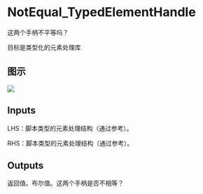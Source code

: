 # NotEqual_TypedElementHandle

这两个手柄不平等吗？

目标是类型化的元素处理库

## 图示

![]($-20221218-21161591.png)

## Inputs

LHS：脚本类型的元素处理结构（通过参考）。

RHS：脚本类型的元素处理结构（通过参考）。  

## Outputs

返回值。布尔值。这两个手柄是否不相等？
